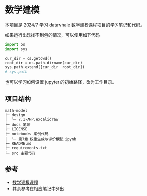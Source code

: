 # 数学建模

本项目是 2024/7 学习 datawhale 数学建模课程项目的学习笔记和代码。

如果运行出现找不到包的情况，可以使用如下代码

```python
import os
import sys
 
cur_dir = os.getcwd()
root_dir = os.path.dirname(cur_dir)
sys.path.extend([cur_dir, root_dir])
# sys.path
```

也可以学习如何设置 jupyter 的初始路径，改为工作目录。

## 项目结构

```tree
math-model
├─ design
│  └─ 7.1-AHP.excalidraw
├─ docs 笔记
├─ LICENSE
├─ notebooks 案例代码
│  └─ 第7章 权重生成与评价模型.ipynb
├─ README.md
├─ requirements.txt
└─ src 主要代码

```

## 参考

- [数学建模课程](https://github.com/datawhalechina/intro-mathmodel/)
- 其余参考在相应笔记中列出

